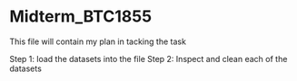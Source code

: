 # Midterm_BTC1855

This file will contain my plan in tacking the task

Step 1: load the datasets into the file
Step 2: Inspect and clean each of the datasets